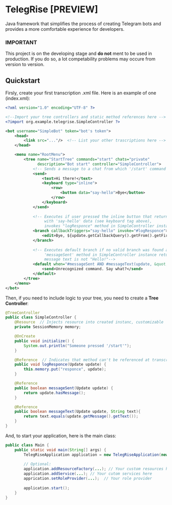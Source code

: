 # TelegRise [PREVIEW]
Java framework that simplifies the process of creating Telegram bots and provides a more comfortable experience for developers.

### IMPORTANT
This project is on the developing stage and **do not** ment to be used in production. If you do so, a lot competability problems may occure from version to version.

## Quickstart

Firsly, create your first transcription .xml file. Here is an example of one (index.xml):

```xml
<?xml version="1.0" encoding="UTF-8" ?>

<!--Import your tree controllers and static method references here -->
<?import org.example.telegrise.SimpleController ?>

<bot username="SimpleBot" token="bot's token">
    <head>
        <link src="..."/>  <!-- List your other trascriptions here -->
    </head>

    <menu name="RootMenu">
        <tree name="StartTree" commands="start" chats="private" 
              description="Bot start" controller="SimpleController">
            <!-- Sends a message to a chat from which '/start' command came -->
            <send>
                <text>Hi there!</text>
                <keyboard type="inline">
                    <row>
                        <button data="say-hello">Bye</button>
                    </row>
                </keyboard>
            </send>
            
            <!-- Executes if user pressed the inline button that return a callback query
                 with 'say-hello' data (see keyboard tag above),
                 invokes "logResponce" method in SimpleController instance-->
            <branch callbackTriggers="say-hello" invoke="#logResponce">
                <edit>Bye, ${update.getCallbackQuery().getFrom().getFirstName()}</edit>
            </branch>
            
            <!-- Executes default branch if no valid branch was found and if
                 'messageSent' method in SimpleController instance returns 'true' and
                 message text is not "Hello!"-->
            <default when="#messageSent AND #messageText(update, &quot;Hello!&quot;) -> #not">
                <send>Unrecognized command. Say what?</send>
            </default>
        </tree>
    </menu>
</bot>
```

Then, if you need to include logic to your tree, you need to create a **Tree Controller**:

```java
@TreeController
public class SimpleController {
    @Resource  // Injects resource into created instanc, customizable
    private SessionMemory memory;

    @OnCreate
    public void initialize() {
        System.out.println("Someone pressed '/start'");
    }

    @Reference  // Indicates that method can't be referenced at transcription by using '#' sign
    public void logResponce(Update update) {
        this.memory.put("responce", update);
    }

    @Reference
    public boolean messageSent(Update update) {
        return update.hasMessage();
    }

    @Reference
    public boolean messageText(Update update, String text){
        return text.equals(update.getMessage().getText());
    }
}
```

And, to start your application, here is the main class:

```java
public class Main {
    public static void main(String[] args) {
        TelegRiseApplication application = new TelegRiseApplication(new File("index.xml"), Main.class);
        
        // Optional:
        application.addResourceFactory(...); // Your custom resources here
        application.addService(...); // Your cutom services here
        apprication.setRoleProvider(...);  // Your role provider
        
        application.start();
    }
}
```
